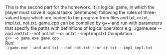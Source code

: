 This is the second part for the homework. It is logical game, in which the player must solve 8 logical tasks (sentences) following the rules of three-valued logic which are loaded to the program from files and.txt, or.txt, impl.txt, not.txt. game.cpp can be compiled by g++ and run with parameters that specify file paths with definitions of logical operators e.g: ./game.exe --and and.txt --not not.txt --or or.txt --impl impl.txt 
Compilation:  
` g++ -o game.exe game.cpp `  
Run:  
` ./game.exe --and and.txt --not not.txt --or or.txt --impl impl.txt `

